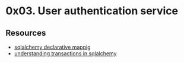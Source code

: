 # 0x03. User authentication service

## Resources
- [sqlalchemy declarative mappig](https://docs.sqlalchemy.org/en/13/orm/tutorial.html#declare-a-mapping)
- [understanding transactions in sqlalchemy](https://coderpad.io/blog/development/understanding-transactions-in-sqlalchemy/)
